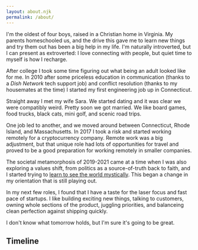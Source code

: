 ```yaml
---
layout: about.njk
permalink: /about/
---
```


I'm the oldest of four boys, raised in a Christian home in Virginia. My parents homeschooled us, and the drive this gave me to learn new things and try them out has been a big help in my life. I'm naturally introverted, but I can present as extroverted: I love connecting with people, but quiet time to myself is how I recharge.

After college I took some time figuring out what being an adult looked like for me. In 2010 after some priceless education in communication (thanks to a _Dish Network_ tech support job) and conflict resolution (thanks to my housemates at the time) I started my first engineering job up in Connecticut.

Straight away I met my wife Sara. We started dating and it was clear we were compatibly weird. Pretty soon we got married. We like board games, food trucks, black cats, mini golf, and scenic road trips.

One job led to another, and we moved around between Connecticut, Rhode Island, and Massachusetts. In 2017 I took a risk and started working remotely for a cryptocurrency company. Remote work was a big adjustment, but that unique role had lots of opportunities for travel and proved to be a good preparation for working remotely in smaller companies.

The societal metamorphosis of 2019-2021 came at a time when I was also exploring a values shift, from politics as a source-of-truth back to faith, and I started trying to [learn to see the world mystically](/posts/embracing-mysticism). This began a change in my orientation that is still playing out.

In my next few roles, I found that I have a taste for the laser focus and fast pace of startups. I like building exciting new things, talking to customers, owning whole sections of the product, juggling priorities, and balanceing clean perfection against shipping quickly.

I don't know what tomorrow holds, but I'm sure it's going to be great.

## Timeline
